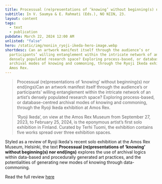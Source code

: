 ```yaml
---
title: Processual (re)presentations of ‘knowing’ without beginning(s) nor end(ings)
subtitle: In V. Saumya & E. Rahmati (Eds.), NO NIIN, 23.
layout: content
tags:
  - text
  - publication
pubdate: March 22, 2024 12:00 AM
unlisted: "false"
hero: /static/img/noniin_ryoji-ikeda-hero-image.webp
shortdesc: Can an artwork manifest itself through the audience’s or
  participants’ willing entanglement within the intricate network of an artist’s
  densely populated research space? Exploring process-based, or database-centred
  archival modes of knowing and commoning, through the Ryoji Ikeda exhibition at
  Amos Rex.
---
```

> Processual (re)presentations of ‘knowing’ without beginning(s) nor end(ings)Can an artwork manifest itself through the audience’s or participants’ willing entanglement within the intricate network of an artist’s densely populated research space? Exploring process-based, or database-centred archival modes of knowing and commoning, through the Ryoji Ikeda exhibition at Amos Rex.
>
> ‘Ryoji Ikeda’, on view at the Amos Rex Museum from September 27, 2023, to February 25, 2024, is the eponymous artist’s first solo exhibition in Finland. Curated by Terhi Tuomi, the exhibition contains five works spread over three exhibition spaces. 

Styled as a review of Ryoji Ikeda's recent solo exhibition at the Amos Rex Museum, Helsinki, the text **Processual (re)presentations of ‘knowing’ without beginning(s) nor end(ings)** explores the use of archival logics within data-based and procedurally generated art practices, and the potentialities of generating new modes of knowing through data-commoning.

Read the full review [here](https://no-niin.com/issue-23/processual-representations-of-knowing-without-beginnings-nor-endings/)